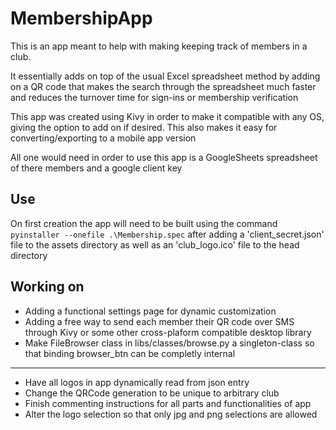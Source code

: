 # MembershipApp

This is an app meant to help with making keeping track of members in a club.

It essentially adds on top of the usual Excel spreadsheet method by adding on a QR code that makes the search through the spreadsheet much faster and reduces the turnover time for sign-ins or membership verification

This app was created using Kivy in order to make it compatible with any OS, giving the option to add on if desired. 
This also makes it easy for converting/exporting to a mobile app version

All one would need in order to use this app is a GoogleSheets spreadsheet of there members and a google client key

## Use
On first creation the app will need to be built using the command `pyinstaller --onefile .\Membership.spec`
after adding a 'client_secret.json' file to the assets directory as well as an 'club_logo.ico' file to the head directory

## Working on
* Adding a functional settings page for dynamic customization
* Adding a free way to send each member their QR code over SMS through Kivy or some other cross-plaform compatible desktop library
* Make FileBrowser class in libs/classes/browse.py a singleton-class so that binding browser_btn can be completly internal

---------
* Have all logos in app dynamically read from json entry 
* Change the QRCode generation to be unique to arbitrary club
* Finish commenting instructions for all parts and functionalities of app
* Alter the logo selection so that only jpg and png selections are allowed


